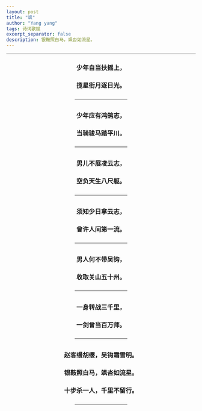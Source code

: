 ```yaml
---
layout: post
title: "飒"
author: "Yang yang"
tags: 诗词歌赋
excerpt_separator: false
description: 银鞍照白马，飒沓如流星。
---
```


<!-- # <center>少年的意气风发</center> -->

---

### <center>少年自当扶摇上，</center>
### <center>揽星衔月逐日光。</center>

<center>——————————</center>

### <center>少年应有鸿鹄志，</center>
### <center>当骑骏马踏平川。</center>

<center>——————————</center>

### <center>男儿不展凌云志，</center>
### <center>空负天生八尺躯。</center>

<center>——————————</center>

### <center>须知少日拿云志，</center>
### <center>曾许人间第一流。</center>

<center>——————————</center>

### <center>男人何不带吴钩，</center>
### <center>收取关山五十州。</center>

<center>——————————</center>

### <center>一身转战三千里，</center>
### <center>一剑曾当百万师。</center>

<center>——————————</center>

### <center>赵客缦胡缨，吴钩霜雪明。 </center> 
### <center>银鞍照白马，飒沓如流星。</center>
### <center>十步杀一人，千里不留行。</center>

<center>——————————</center>
